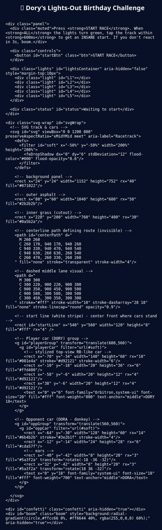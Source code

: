 <html lang="en">
<head>
<meta charset="utf-8" />
<meta name="viewport" content="width=device-width,initial-scale=1,maximum-scale=1" />
<title>Happy Birthday Dory — Lights Out</title>
<style>
  :root{
    --bg:#071026;
    --panel:rgba(255,255,255,0.03);
    --txt:#fff;
    --track:#2b2b2b;
    --grass:#0a5b2a;
  }
  html,body{height:100%;margin:0;background:var(--bg);font-family:Inter,system-ui,Roboto,Arial;color:var(--txt);-webkit-font-smoothing:antialiased}
  .root{min-height:100vh;display:flex;align-items:center;justify-content:center;padding:12px;box-sizing:border-box}
  .game{width:100%;max-width:920px;display:flex;flex-direction:column;align-items:center;gap:12px}
  h1{font-family:Orbitron,system-ui;font-size:20px;margin:4px 0;text-align:center}
  .panel{width:100%;background:var(--panel);border-radius:12px;padding:10px;border:1px solid rgba(255,255,255,0.03);box-sizing:border-box}
  .muted{text-align:center;color:rgba(255,255,255,0.92);font-size:14px}
  .controls{display:flex;gap:10px;align-items:center;justify-content:center;margin-top:8px}
  .btn{background:#ffcc00;border:0;padding:10px 14px;border-radius:10px;font-weight:800;color:#111;font-size:15px;cursor:pointer}
  .lights{display:flex;gap:10px;justify-content:center;margin-top:8px}
  .light{width:44px;height:44px;border-radius:50%;background:#222;border:3px solid rgba(255,255,255,0.04);display:inline-flex;align-items:center;justify-content:center;box-shadow:0 8px 18px rgba(0,0,0,0.6)}
  .light.red{background:radial-gradient(circle at 35% 35%,#ff6b6b,#c93030)}
  .light.green{background:radial-gradient(circle at 35% 35%,#8cff8c,#2eb82e)}
  .status{margin-top:6px;text-align:center;font-weight:700;background:rgba(255,255,255,0.02);padding:8px 10px;border-radius:10px;border:1px solid rgba(255,255,255,0.03)}
  .svg-wrap{width:100%;max-width:760px;height:calc(min(78vh,760px));display:flex;align-items:center;justify-content:center}
  svg{width:100%;height:100%;display:block}
  /* confetti pieces */
  .confetti{position:absolute;left:0;right:0;top:0;bottom:0;pointer-events:none;z-index:50}
  .confetti .piece{position:absolute;width:10px;height:18px;border-radius:2px;opacity:0;transform:translateY(-15vh);animation:confetti 1600ms linear forwards}
  @keyframes confetti{to{transform:translateY(120vh) rotate(720deg);opacity:1}}
  /* explosion placeholder */
  .boom{position:absolute;width:160px;height:160px;border-radius:50%;left:50%;top:50%;transform:translate(-50%,-50%) scale(0);opacity:0;pointer-events:none;z-index:60}
  .boom.show{animation:boom 700ms ease-out forwards}
  @keyframes boom{0%{transform:translate(-50%,-50%) scale(0);opacity:1}60%{transform:translate(-50%,-50%) scale(1.06);opacity:1}100%{transform:translate(-50%,-50%) scale(1.6);opacity:0}}
  /* modals */
  .modal{position:fixed;left:0;right:0;top:0;bottom:0;background:rgba(0,0,0,0.6);display:flex;align-items:center;justify-content:center;z-index:100}
  .card{background:#071026;padding:18px;border-radius:12px;border:1px solid rgba(255,255,255,0.04);text-align:center;max-width:92%}
  .big{font-family:Orbitron;font-size:20px;margin-bottom:8px}
  .retry{background:#fff;border:0;padding:10px 14px;border-radius:10px;font-weight:800;cursor:pointer}
  .close{background:#ffcc00;border:0;padding:10px 14px;border-radius:10px;font-weight:800;cursor:pointer}
  @media (max-width:420px){ .light{width:36px;height:36px} .btn{padding:10px 12px} .big{font-size:18px} }
</style>
</head>
<body>
<div class="root">
  <div class="game" role="application" aria-label="Dory Lights Out Game">
    <h1>🏁 Dory's Lights-Out Birthday Challenge</h1>

    <div class="panel">
      <div class="muted">Press <strong>START RACE</strong>. When <strong>ALL</strong> the lights turn green, tap the track within <strong>600ms</strong> to get an INSANE start. If you don't react in 3s, boom.</div>

      <div class="controls">
        <button id="startBtn" class="btn">START RACE</button>
      </div>

      <div class="lights" id="lightsContainer" aria-hidden="false" style="margin-top:10px">
        <div class="light" id="L1"></div>
        <div class="light" id="L2"></div>
        <div class="light" id="L3"></div>
        <div class="light" id="L4"></div>
        <div class="light" id="L5"></div>
      </div>

      <div class="status" id="status">Waiting to start</div>
    </div>

    <div class="svg-wrap" id="svgWrap">
      <!-- SVG track & cars -->
      <svg id="svg" viewBox="0 0 1200 800" preserveAspectRatio="xMidYMid meet" aria-label="Racetrack">
        <defs>
          <filter id="soft" x="-50%" y="-50%" width="200%" height="200%">
            <feDropShadow dx="0" dy="6" stdDeviation="12" flood-color="#000" flood-opacity="0.6"/>
          </filter>
        </defs>

        <!-- background panel -->
        <rect x="24" y="24" width="1152" height="752" rx="40" fill="#071022"/>

        <!-- outer asphalt -->
        <rect x="80" y="60" width="1040" height="680" rx="50" fill="#2b2b2b"/>

        <!-- inner grass (cutout) -->
        <rect x="220" y="200" width="760" height="400" rx="30" fill="#0a5b2a"/>

        <!-- centerline path defining route (invisible) -->
        <path id="centerPath" d="
          M 260 260
          C 260 170, 940 170, 940 260
          C 940 330, 940 470, 940 540
          C 940 630, 260 630, 260 540
          C 260 470, 260 330, 260 260
        " fill="none" stroke="transparent" stroke-width="4"/>

        <!-- dashed middle lane visual -->
        <path d="
          M 300 300
          C 300 220, 900 220, 900 300
          C 900 350, 900 450, 900 500
          C 900 580, 300 580, 300 500
          C 300 450, 300 350, 300 300
        " stroke="#fff" stroke-width="10" stroke-dasharray="28 18" fill="none" stroke-linecap="round" opacity="0.9"/>

        <!-- start line (white stripe) - center front where cars stand -->
        <rect id="startLine" x="540" y="560" width="120" height="8" fill="#fff" rx="4" />

        <!-- Player car (DORY) group -->
        <g id="playerGroup" transform="translate(600,560)">
          <g id="playerCar" filter="url(#soft)">
            <!-- stylized top-view RB-like car -->
            <rect x="-70" y="-34" width="140" height="68" rx="18" fill="#081e4a" stroke="#d92121" stroke-width="6"/>
            <rect x="-10" y="-18" width="20" height="36" rx="6" fill="#ffd400"/>
            <rect x="-58" y="-6" width="20" height="12" rx="4" fill="#d92121"/>
            <rect x="38" y="-6" width="20" height="12" rx="4" fill="#d92121"/>
            <text x="0" y="6" font-family="Orbitron,system-ui" font-size="20" fill="#fff" font-weight="800" text-anchor="middle">DORY 18</text>
          </g>
        </g>

        <!-- Opponent car (DORA - donkey) -->
        <g id="oppGroup" transform="translate(560,560)">
          <g id="oppCar" filter="url(#soft)">
            <rect x="-64" y="-30" width="128" height="60" rx="14" fill="#6b4b2b" stroke="#3e2b1f" stroke-width="4"/>
            <rect x="-12" y="-14" width="24" height="28" rx="6" fill="#cda57f"/>
            <!-- ears -->
            <rect x="-40" y="-42" width="8" height="20" rx="3" fill="#5a3f2a" transform="rotate(-18 -36 -32)"/>
            <rect x="32" y="-42" width="8" height="20" rx="3" fill="#5a3f2a" transform="rotate(18 36 -32)"/>
            <text x="0" y="18" font-family="system-ui" font-size="18" fill="#fff" font-weight="700" text-anchor="middle">DORA</text>
          </g>
        </g>

      </svg>
    </div>

    <div id="confetti" class="confetti" aria-hidden="true"></div>
    <div id="boom" class="boom" style="background:radial-gradient(circle,#ffcc66 0%, #ff6644 40%, rgba(255,0,0,0) 60%);" aria-hidden="true"></div>

  </div>
</div>

<!-- sounds (hosted links) -->
<audio id="snd_engine" preload="auto" src="https://www.soundjay.com/transportation/sounds/car-engine-1.mp3"></audio>
<audio id="snd_siren" preload="auto" src="https://www.soundjay.com/misc/sounds/air-raid-siren-01.mp3"></audio>
<audio id="snd_zoom" preload="auto" src="https://www.soundjay.com/mechanical/sounds/car-screeching-01.mp3"></audio>
<audio id="snd_cheer" preload="auto" src="https://www.soundjay.com/human/sounds/applause-8.mp3"></audio>
<audio id="snd_boom" preload="auto" src="https://www.soundjay.com/explosion/sounds/explosion-01.mp3"></audio>

<!-- finish modal -->
<div id="finishModal" class="modal" style="display:none">
  <div class="card">
    <div class="big">AND TAKING THE WIN... IT'S DORY!! 🏆</div>
    <div style="font-weight:800;font-size:18px;margin-bottom:8px">HAPPY BIRTHDAY Babygirl ❤️🔥</div>
    <div style="font-weight:700;margin-bottom:12px">From Dora 💫</div>
    <button id="closeFinish" class="close">Close</button>
  </div>
</div>

<!-- fail modal -->
<div id="failModal" class="modal" style="display:none">
  <div class="card">
    <div class="big">Oh no! You didn't react in time 😭</div>
    <div style="margin:8px 0">Your car blew up and Dora snatched the win.</div>
    <button id="retryBtn" class="retry">Retry Race</button>
  </div>
</div>

<script>
/* Final rebuilt Dory Lights-Out
   - Centered, slower timings, start line, cars aligned, proper audio unlock, retry, confetti, explosion.
   - Save as index.html and open on phone browser.
*/

(function(){
  // DOM refs
  const startBtn = document.getElementById('startBtn');
  const status = document.getElementById('status');
  const lights = [document.getElementById('L1'),document.getElementById('L2'),document.getElementById('L3'),document.getElementById('L4'),document.getElementById('L5')];
  const svg = document.getElementById('svg');
  const centerPath = document.getElementById('centerPath');
  const playerGroup = document.getElementById('playerGroup');
  const oppGroup = document.getElementById('oppGroup');
  const playerCar = document.getElementById('playerCar');
  const oppCar = document.getElementById('oppCar');
  const confetti = document.getElementById('confetti');
  const boom = document.getElementById('boom');
  const finishModal = document.getElementById('finishModal');
  const failModal = document.getElementById('failModal');
  const retryBtn = document.getElementById('retryBtn');
  const closeFinish = document.getElementById('closeFinish');

  // sounds
  const s_engine = document.getElementById('snd_engine');
  const s_siren = document.getElementById('snd_siren');
  const s_zoom = document.getElementById('snd_zoom');
  const s_cheer = document.getElementById('snd_cheer');
  const s_boom = document.getElementById('snd_boom');

  // state
  let pathLen = 0;
  let startPos = 0;
  let playerPos = 0;
  let oppPos = 0;
  let waitingForTap = false;
  let reactionStart = 0;
  let tapped = false;
  let timers = [];
  let animFrame = null;

  // lane lateral offset (px) to separate cars from center path
  const laneOffset = 45; // separation from centerline
  const lightDelay = 700; // ms for red->green step

  function clearTimers(){ timers.forEach(t=>clearTimeout(t)); timers=[]; }
  function cancelAnim(){ if(animFrame) cancelAnimationFrame(animFrame); animFrame=null; }

  function initPath(){
    // ensure centerPath exists
    pathLen = centerPath.getTotalLength();
    // choose a start position along path where start line visually near bottom area
    // we pick the point nearest to y ~ 560 (visual start line)
    // search along path to find a point with y near 560
    let best = 0, bestDiff = Infinity;
    for(let i=0;i<=100;i++){
      const p = centerPath.getPointAtLength((i/100)*pathLen);
      const diff = Math.abs(p.y - 560); if(diff < bestDiff){ bestDiff = diff; best = (i/100)*pathLen; }
    }
    startPos = best;
    // set both cars at the startPos (slightly offset lateral)
    playerPos = startPos;
    oppPos = startPos;
    placeAt(playerGroup, playerPos, laneOffset); // player to right of center
    placeAt(oppGroup, oppPos, -laneOffset); // opponent left of center
  }

  // place an element at a path position with lateral offset
  function placeAt(groupEl, pos, lateral){
    const p = centerPath.getPointAtLength(pos % pathLen);
    const ahead = centerPath.getPointAtLength((pos + 1) % pathLen);
    const dx = ahead.x - p.x, dy = ahead.y - p.y;
    const ang = Math.atan2(dy, dx) * 180 / Math.PI;
    // normal vector (perpendicular) normalized
    const nx = -dy, ny = dx;
    const nlen = Math.sqrt(nx*nx + ny*ny) || 1;
    const nxn = nx / nlen, nyn = ny / nlen;
    const x = p.x + nxn * lateral;
    const y = p.y + nyn * lateral;
    groupEl.setAttribute('transform', `translate(${x},${y}) rotate(${ang})`);
  }

  // lights sequence
  function startLights(){
    clearTimers();
    status.textContent = 'Lights are coming...';
    lights.forEach(l=>{ l.classList.remove('red'); l.classList.remove('green'); });
    // red on one-by-one
    lights.forEach((l,i)=>{
      timers.push(setTimeout(()=> l.classList.add('red'), i * lightDelay));
    });
    // after last red complete, pause a bit then green one-by-one
    const afterRed = lights.length * lightDelay + 500 + Math.random()*400;
    timers.push(setTimeout(()=>{
      status.textContent = 'Get ready...';
      // turn to green one-by-one
      lights.forEach((l,i)=>{
        timers.push(setTimeout(()=>{
          l.classList.remove('red');
          l.classList.add('green');
          // when the last light turns green:
          if(i === lights.length - 1) {
            onAllGreen();
          }
        }, i * lightDelay));
      });
      // a light siren when greens begin
      try{ s_siren.currentTime = 0; s_siren.play(); }catch(e){}
    }, afterRed));
  }

  function onAllGreen(){
    reactionStart = performance.now();
    waitingForTap = true;
    tapped = false;
    status.textContent = 'GO! TAP the track NOW!';
    // start 3s explosion timer
    timers.push(setTimeout(()=>{ if(!tapped) explosionFail(); }, 3000));
  }

  // handle user tap for reaction
  function handleTap(e){
    if(!waitingForTap) return;
    if(tapped) return;
    tapped = true; waitingForTap = false;
    const now = performance.now(); const dt = now - reactionStart;
    if(dt <= 600){
      playerStart(true);
    } else if(dt <= 3000){
      playerStart(false);
    } else {
      // let explosion timer handle it
    }
  }

  // explosion fail
  function explosionFail(){
    waitingForTap = false; tapped = true;
    status.textContent = "Too slow! BOOM!";
    // compute screen coordinates of player's current path point to place boom element
    const pt = centerPath.getPointAtLength(playerPos % pathLen);
    const svgRect = svg.getBoundingClientRect();
    // convert SVG point to screen px in the svg bounding box
    const svgWidth = svg.viewBox.baseVal.width, svgHeight = svg.viewBox.baseVal.height;
    const screenX = svgRect.left + (pt.x / svgWidth) * svgRect.width;
    const screenY = svgRect.top + (pt.y / svgHeight) * svgRect.height;
    // position boom element at screen coordinates
    boom.style.left = (screenX) + 'px';
    boom.style.top = (screenY) + 'px';
    boom.classList.add('show');
    try{ s_boom.currentTime = 0; s_boom.play(); }catch(e){}
    // hide player visually by reducing opacity
    playerGroup.style.opacity = 0;
    // animate opponent to speed and win
    driveOpponentWin();
    // show fail modal after small delay
    timers.push(setTimeout(()=> { failModal.style.display = 'flex'; }, 900));
  }

  // animate opponent to win (simple)
  function driveOpponentWin(){
    const start = oppPos;
    const end = oppPos + pathLen * 1.2;
    const dur = 1600;
    const t0 = performance.now();
    function step(t){
      const p = Math.min(1, (t - t0)/dur);
      oppPos = start + (end - start) * easeOutCubic(p);
      placeAt(oppGroup, oppPos, -laneOffset);
      if(p < 1) requestAnimationFrame(step);
    }
    requestAnimationFrame(step);
  }

  // player start animation
  function playerStart(isPerfect){
    status.textContent = isPerfect ? 'INSANE START! Dory rockets away!' : 'Nice start — Dory takes the lead!';
    // sounds
    try{ s_engine.currentTime = 0; s_engine.play(); }catch(e){}
    timers.push(setTimeout(()=>{ try{ s_zoom.currentTime = 0; s_zoom.play(); }catch(e){} }, 220));
    timers.push(setTimeout(()=>{ try{ s_cheer.currentTime = 0; s_cheer.play(); }catch(e){} }, 1200));

    // animate: player moves faster (shorter duration) and opponent slower
    const pStart = playerPos;
    const oStart = oppPos;
    const pEnd = pStart + pathLen * 1.1;
    const oEnd = oStart + pathLen * 0.65;
    const pDur = isPerfect ? 2200 : 3000;  // slower than earlier
    const oDur = isPerfect ? 3200 : 4200;
    const t0 = performance.now();

    cancelAnim();
    function step(t){
      const tp = Math.min(1, (t - t0) / pDur);
      const to = Math.min(1, (t - t0) / oDur);
      playerPos = pStart + (pEnd - pStart) * easeOutCubic(tp);
      oppPos = oStart + (oEnd - oStart) * easeInCubic(to);
      placeAt(playerGroup, playerPos, laneOffset);
      placeAt(oppGroup, oppPos, -laneOffset);
      if(tp < 1 || to < 1){
        animFrame = requestAnimationFrame(step);
      } else {
        // finished, show confetti and finish modal
        launchConfetti();
        timers.push(setTimeout(()=>{ finishModal.style.display = 'flex'; }, 450));
      }
    }
    animFrame = requestAnimationFrame(step);
  }

  // confetti
  function launchConfetti(){
    confetti.innerHTML = '';
    const colors = ['#ff3b3b','#ffd400','#00d4ff','#6bff6b','#ff7bd4'];
    for(let i=0;i<60;i++){
      const el = document.createElement('div');
      el.className = 'piece';
      el.style.left = (Math.random()*100)+'%';
      el.style.top = (Math.random()*10 - 5)+'%';
      el.style.background = colors[Math.floor(Math.random()*colors.length)];
      el.style.animationDuration = (1000 + Math.random()*1000)+'ms';
      confetti.appendChild(el);
    }
  }

  // easing
  function easeOutCubic(t){ return 1 - Math.pow(1 - t, 3); }
  function easeInCubic(t){ return t*t*t; }

  // reset / initial
  function resetAll(){
    clearTimers(); cancelAnim();
    waitingForTap = false; tapped = false;
    status.textContent = 'Waiting to start';
    finishModal.style.display = 'none';
    failModal.style.display = 'none';
    boom.className = 'boom';
    confetti.innerHTML = '';
    playerGroup.style.opacity = 1;
    lights.forEach(l=>{ l.classList.remove('red','green'); });
    // reset positions
    initPath();
  }

  // find start pos and place cars
  function initPath(){
    pathLen = centerPath.getTotalLength();
    // locate approximate path point near y ~ 560 (visual start line)
    let best = 0, bestDiff = Infinity;
    const steps = 200;
    for(let i=0;i<=steps;i++){
      const pos = (i/steps) * pathLen;
      const pt = centerPath.getPointAtLength(pos);
      const diff = Math.abs(pt.y - 560);
      if(diff < bestDiff){ bestDiff = diff; best = pos; }
    }
    startPos = best;
    playerPos = startPos;
    oppPos = startPos;
    placeAt(playerGroup, playerPos, laneOffset);
    placeAt(oppGroup, oppPos, -laneOffset);
  }

  // event wiring
  window.addEventListener('load', ()=>{
    initPath();
    // unlock audio on first touch/click (user gesture)
    function unlockAudio(){
      try{ s_engine.play().then(()=>{ s_engine.pause(); s_engine.currentTime = 0; }).catch(()=>{}); }catch(e){}
      document.removeEventListener('touchstart', unlockAudio);
      document.removeEventListener('click', unlockAudio);
    }
    document.addEventListener('touchstart', unlockAudio, {passive:true});
    document.addEventListener('click', unlockAudio);
  });

  // start button
  startBtn.addEventListener('click', ()=>{
    resetAll();
    startBtn.style.display = 'none';
    // start lights sequence after tiny delay
    setTimeout(()=> startLights(), 200);
  });

  // allow tapping anywhere inside the svg wrapper area
  const svgWrap = document.getElementById('svgWrap');
  svgWrap.addEventListener('touchstart', (e)=>{ e.preventDefault(); handleTap(e); }, {passive:false});
  svgWrap.addEventListener('mousedown', ()=>{ handleTap(); });

  // modal buttons
  retryBtn.addEventListener('click', ()=>{ resetAll(); startBtn.style.display = 'inline-block'; failModal.style.display = 'none'; });
  closeFinish.addEventListener('click', ()=>{ finishModal.style.display = 'none'; resetAll(); startBtn.style.display = 'inline-block'; });

  // resize -> re-init path & place cars
  window.addEventListener('resize', ()=>{ initPath(); });

  // expose reset in console for debugging
  window.doryReset = resetAll;
})();
</script>
</body>
</html>

